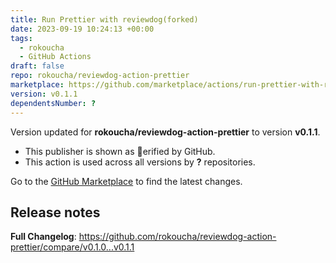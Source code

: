 ```yaml
---
title: Run Prettier with reviewdog(forked)
date: 2023-09-19 10:24:13 +00:00
tags:
  - rokoucha
  - GitHub Actions
draft: false
repo: rokoucha/reviewdog-action-prettier
marketplace: https://github.com/marketplace/actions/run-prettier-with-reviewdog-forked
version: v0.1.1
dependentsNumber: ?
---
```



Version updated for **rokoucha/reviewdog-action-prettier** to version **v0.1.1**.
- This publisher is shown as erified by GitHub.
- This action is used across all versions by **?** repositories.

Go to the [GitHub Marketplace](https://github.com/marketplace/actions/run-prettier-with-reviewdog-forked) to find the latest changes.

## Release notes

**Full Changelog**: https://github.com/rokoucha/reviewdog-action-prettier/compare/v0.1.0...v0.1.1
